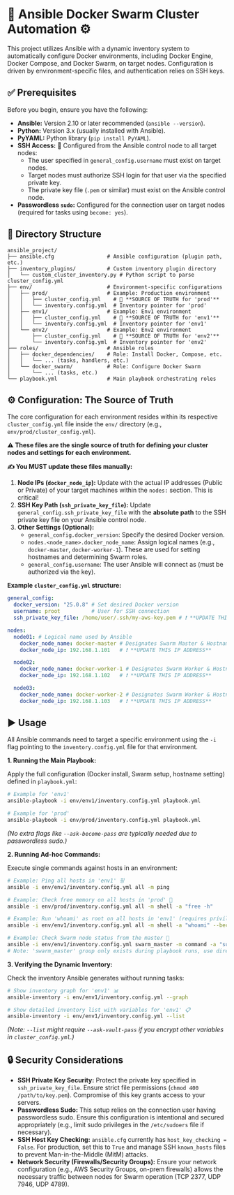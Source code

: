 # 🐳 Ansible Docker Swarm Cluster Automation ⚙️

This project utilizes Ansible with a dynamic inventory system to automatically configure Docker environments, including Docker Engine, Docker Compose, and Docker Swarm, on target nodes. Configuration is driven by environment-specific files, and authentication relies on SSH keys.

## ✅ Prerequisites

Before you begin, ensure you have the following:

*   **Ansible:** Version 2.10 or later recommended (`ansible --version`).
*   **Python:** Version 3.x (usually installed with Ansible).
*   **PyYAML:** Python library (`pip install PyYAML`).
*   **SSH Access:** 🔑 Configured from the Ansible control node to all target nodes:
    *   The user specified in `general_config.username` must exist on target nodes.
    *   Target nodes must authorize SSH login for that user via the specified private key.
    *   The private key file (`.pem` or similar) must exist on the Ansible control node.
*   **Passwordless `sudo`:** Configured for the connection user on target nodes (required for tasks using `become: yes`).

## 📁 Directory Structure

```
ansible_project/
├── ansible.cfg                 # Ansible configuration (plugin path, etc.)
├── inventory_plugins/          # Custom inventory plugin directory
│   └── custom_cluster_inventory.py # Python script to parse cluster_config.yml
├── env/                        # Environment-specific configurations
│   ├── prod/                   # Example: Production environment
│   │   ├── cluster_config.yml    # 🌟 **SOURCE OF TRUTH for 'prod'**
│   │   └── inventory.config.yml  # Inventory pointer for 'prod'
│   ├── env1/                   # Example: Env1 environment
│   │   ├── cluster_config.yml    # 🌟 **SOURCE OF TRUTH for 'env1'**
│   │   └── inventory.config.yml  # Inventory pointer for 'env1'
│   └── env2/                   # Example: Env2 environment
│       ├── cluster_config.yml    # 🌟 **SOURCE OF TRUTH for 'env2'**
│       └── inventory.config.yml  # Inventory pointer for 'env2'
├── roles/                      # Ansible roles
│   ├── docker_dependencies/    # Role: Install Docker, Compose, etc.
│   │   └── ... (tasks, handlers, etc.)
│   └── docker_swarm/           # Role: Configure Docker Swarm
│       └── ... (tasks, etc.)
└── playbook.yml                # Main playbook orchestrating roles
```

## ⚙️ Configuration: The Source of Truth

The core configuration for each environment resides within its respective `cluster_config.yml` file inside the `env/` directory (e.g., `env/prod/cluster_config.yml`).

**⚠️ These files are the single source of truth for defining your cluster nodes and settings for each environment.**

**✍️ You MUST update these files manually:**

1.  **Node IPs (`docker_node_ip`):** Update with the actual IP addresses (Public or Private) of your target machines within the `nodes:` section. This is critical!
2.  **SSH Key Path (`ssh_private_key_file`):** Update `general_config.ssh_private_key_file` with the **absolute path** to the SSH private key file on your Ansible control node.
3.  **Other Settings (Optional):**
    *   `general_config.docker_version`: Specify the desired Docker version.
    *   `nodes.<node_name>.docker_node_name`: Assign logical names (e.g., `docker-master`, `docker-worker-1`). These are used for setting hostnames and determining Swarm roles.
    *   `general_config.username`: The user Ansible will connect as (must be authorized via the key).

**Example `cluster_config.yml` structure:**

```yaml
general_config:
  docker_version: "25.0.8" # Set desired Docker version
  username: proot          # User for SSH connection
  ssh_private_key_file: /home/user/.ssh/my-aws-key.pem # ❗ **UPDATE THIS ABSOLUTE PATH**

nodes:
  node01: # Logical name used by Ansible
    docker_node_name: docker-master # Designates Swarm Master & Hostname
    docker_node_ip: 192.168.1.101   # ❗ **UPDATE THIS IP ADDRESS**

  node02:
    docker_node_name: docker-worker-1 # Designates Swarm Worker & Hostname
    docker_node_ip: 192.168.1.102   # ❗ **UPDATE THIS IP ADDRESS**

  node03:
    docker_node_name: docker-worker-2 # Designates Swarm Worker & Hostname
    docker_node_ip: 192.168.1.103   # ❗ **UPDATE THIS IP ADDRESS**
```

## ▶️ Usage

All Ansible commands need to target a specific environment using the `-i` flag pointing to the `inventory.config.yml` file for that environment.

**1. Running the Main Playbook:**

Apply the full configuration (Docker install, Swarm setup, hostname setting) defined in `playbook.yml`:

```bash
# Example for 'env1'
ansible-playbook -i env/env1/inventory.config.yml playbook.yml

# Example for 'prod'
ansible-playbook -i env/prod/inventory.config.yml playbook.yml
```
*(No extra flags like `--ask-become-pass` are typically needed due to passwordless sudo.)*

**2. Running Ad-hoc Commands:**

Execute single commands against hosts in an environment:

```bash
# Example: Ping all hosts in 'env1' 핑
ansible -i env/env1/inventory.config.yml all -m ping

# Example: Check free memory on all hosts in 'prod' 💾
ansible -i env/prod/inventory.config.yml all -m shell -a "free -h"

# Example: Run 'whoami' as root on all hosts in 'env1' (requires privilege) 👑
ansible -i env/env1/inventory.config.yml all -m shell -a "whoami" --become

# Example: Check Swarm node status from the master 🚢
ansible -i env/env1/inventory.config.yml swarm_master -m command -a "sudo docker node ls"
# Note: 'swarm_master' group only exists during playbook runs, use direct master hostname/IP for ad-hoc checks if needed.
```

**3. Verifying the Dynamic Inventory:**

Check the inventory Ansible generates without running tasks:

```bash
# Show inventory graph for 'env1' 📊
ansible-inventory -i env/env1/inventory.config.yml --graph

# Show detailed inventory list with variables for 'env1' 📋
ansible-inventory -i env/env1/inventory.config.yml --list
```
*(Note: `--list` might require `--ask-vault-pass` if you encrypt *other* variables in `cluster_config.yml`.)*

## 🔒 Security Considerations

*   **SSH Private Key Security:** Protect the private key specified in `ssh_private_key_file`. Ensure strict file permissions (`chmod 400 /path/to/key.pem`). Compromise of this key grants access to your servers.
*   **Passwordless Sudo:** This setup relies on the connection user having passwordless sudo. Ensure this configuration is intentional and secured appropriately (e.g., limit sudo privileges in the `/etc/sudoers` file if necessary).
*   **SSH Host Key Checking:** `ansible.cfg` currently has `host_key_checking = False`. For production, set this to `True` and manage SSH `known_hosts` files to prevent Man-in-the-Middle (MitM) attacks.
*   **Network Security (Firewalls/Security Groups):** Ensure your network configuration (e.g., AWS Security Groups, on-prem firewalls) allows the necessary traffic between nodes for Swarm operation (TCP 2377, UDP 7946, UDP 4789).

